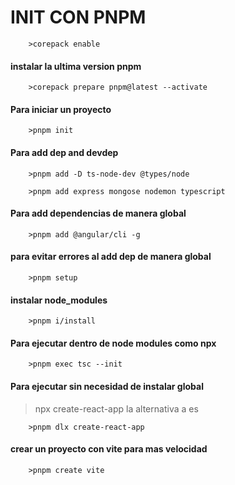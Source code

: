 
# INIT CON PNPM

```terminal
	>corepack enable
```

#### instalar la ultima version pnpm

```terminal
	>corepack prepare pnpm@latest --activate
```

#### Para iniciar un proyecto

```terminal
	>pnpm init
```

#### Para add dep and devdep

```terminal
	>pnpm add -D ts-node-dev @types/node
```

```terminal
	>pnpm add express mongose nodemon typescript
```

#### Para add dependencias de manera global

```terminal
	>pnpm add @angular/cli -g
```

#### para evitar errores al add dep de manera global

```terminal
	>pnpm setup
```

#### instalar node_modules

```terminal
	>pnpm i/install
```

#### Para ejecutar dentro de node modules como npx

```terminal
	>pnpm exec tsc --init
```

#### Para ejecutar sin necesidad de instalar global

> npx create-react-app
> la alternativa a es
```terminal
	>pnpm dlx create-react-app
```

#### crear un proyecto con vite para mas velocidad

```terminal
	>pnpm create vite
```

